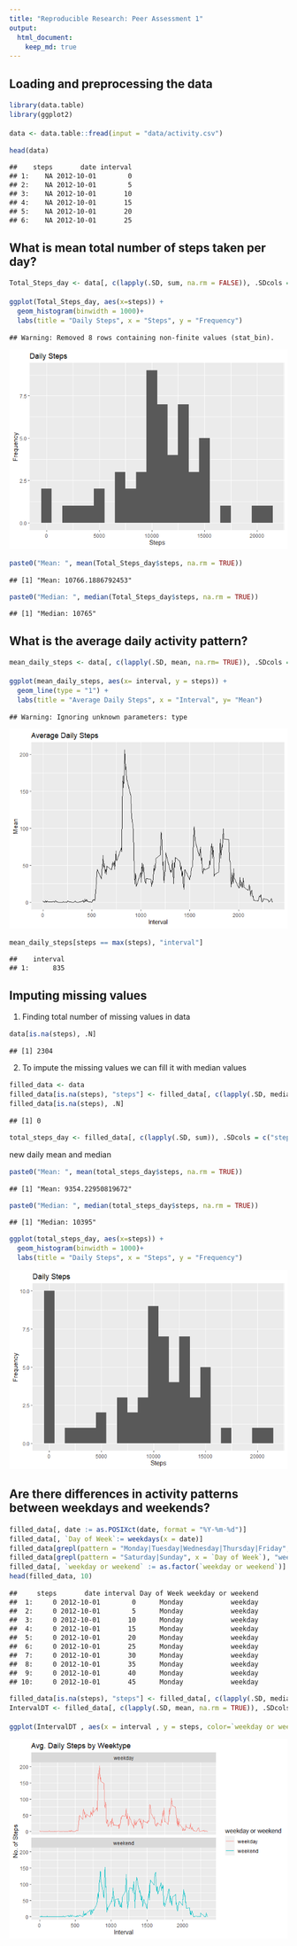 ```yaml
---
title: "Reproducible Research: Peer Assessment 1"
output: 
  html_document:
    keep_md: true
---
```


## Loading and preprocessing the data


```r
library(data.table)
library(ggplot2)

data <- data.table::fread(input = "data/activity.csv")
```



```r
head(data)
```

```
##    steps       date interval
## 1:    NA 2012-10-01        0
## 2:    NA 2012-10-01        5
## 3:    NA 2012-10-01       10
## 4:    NA 2012-10-01       15
## 5:    NA 2012-10-01       20
## 6:    NA 2012-10-01       25
```

## What is mean total number of steps taken per day?


```r
Total_Steps_day <- data[, c(lapply(.SD, sum, na.rm = FALSE)), .SDcols = c("steps"), by = .(date)] 

ggplot(Total_Steps_day, aes(x=steps)) + 
  geom_histogram(binwidth = 1000)+
  labs(title = "Daily Steps", x = "Steps", y = "Frequency")
```

```
## Warning: Removed 8 rows containing non-finite values (stat_bin).
```

![](PA1_template_files/figure-html/unnamed-chunk-3-1.png)<!-- -->


```r
paste0("Mean: ", mean(Total_Steps_day$steps, na.rm = TRUE))
```

```
## [1] "Mean: 10766.1886792453"
```

```r
paste0("Median: ", median(Total_Steps_day$steps, na.rm = TRUE))
```

```
## [1] "Median: 10765"
```

## What is the average daily activity pattern?

```r
mean_daily_steps <- data[, c(lapply(.SD, mean, na.rm= TRUE)), .SDcols = c("steps"), by = .(interval)]

ggplot(mean_daily_steps, aes(x= interval, y = steps)) +
  geom_line(type = "1") +
  labs(title = "Average Daily Steps", x = "Interval", y= "Mean")
```

```
## Warning: Ignoring unknown parameters: type
```

![](PA1_template_files/figure-html/unnamed-chunk-5-1.png)<!-- -->



```r
mean_daily_steps[steps == max(steps), "interval"]
```

```
##    interval
## 1:      835
```
## Imputing missing values

1. Finding total number of missing values in data 

```r
data[is.na(steps), .N]
```

```
## [1] 2304
```

2. To impute the missing values we can fill it with median values


```r
filled_data <- data
filled_data[is.na(steps), "steps"] <- filled_data[, c(lapply(.SD, median, na.rm = TRUE)),  .SDcols = c("steps")]
filled_data[is.na(steps), .N]
```

```
## [1] 0
```


```r
total_steps_day <- filled_data[, c(lapply(.SD, sum)), .SDcols = c("steps"), by = .(date)]
```

new daily mean and median


```r
paste0("Mean: ", mean(total_steps_day$steps, na.rm = TRUE))
```

```
## [1] "Mean: 9354.22950819672"
```

```r
paste0("Median: ", median(total_steps_day$steps, na.rm = TRUE))
```

```
## [1] "Median: 10395"
```


```r
ggplot(total_steps_day, aes(x=steps)) + 
  geom_histogram(binwidth = 1000)+
  labs(title = "Daily Steps", x = "Steps", y = "Frequency")
```

![](PA1_template_files/figure-html/unnamed-chunk-11-1.png)<!-- -->

## Are there differences in activity patterns between weekdays and weekends?


```r
filled_data[, date := as.POSIXct(date, format = "%Y-%m-%d")]
filled_data[, `Day of Week`:= weekdays(x = date)]
filled_data[grepl(pattern = "Monday|Tuesday|Wednesday|Thursday|Friday", x = `Day of Week`), "weekday or weekend"] <- "weekday"
filled_data[grepl(pattern = "Saturday|Sunday", x = `Day of Week`), "weekday or weekend"] <- "weekend"
filled_data[, `weekday or weekend` := as.factor(`weekday or weekend`)]
head(filled_data, 10)
```

```
##     steps       date interval Day of Week weekday or weekend
##  1:     0 2012-10-01        0      Monday            weekday
##  2:     0 2012-10-01        5      Monday            weekday
##  3:     0 2012-10-01       10      Monday            weekday
##  4:     0 2012-10-01       15      Monday            weekday
##  5:     0 2012-10-01       20      Monday            weekday
##  6:     0 2012-10-01       25      Monday            weekday
##  7:     0 2012-10-01       30      Monday            weekday
##  8:     0 2012-10-01       35      Monday            weekday
##  9:     0 2012-10-01       40      Monday            weekday
## 10:     0 2012-10-01       45      Monday            weekday
```


```r
filled_data[is.na(steps), "steps"] <- filled_data[, c(lapply(.SD, median, na.rm = TRUE)), .SDcols = c("steps")]
IntervalDT <- filled_data[, c(lapply(.SD, mean, na.rm = TRUE)), .SDcols = c("steps"), by = .(interval, `weekday or weekend`)] 

ggplot(IntervalDT , aes(x = interval , y = steps, color=`weekday or weekend`)) + geom_line() + labs(title = "Avg. Daily Steps by Weektype", x = "Interval", y = "No. of Steps") + facet_wrap(~`weekday or weekend` , ncol = 1, nrow=2)
```

![](PA1_template_files/figure-html/unnamed-chunk-13-1.png)<!-- -->



  
